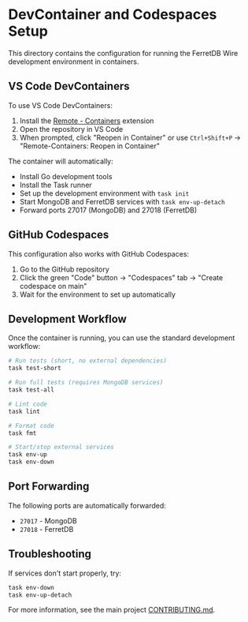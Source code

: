 # DevContainer and Codespaces Setup

This directory contains the configuration for running the FerretDB Wire development environment in containers.

## VS Code DevContainers

To use VS Code DevContainers:

1. Install the [Remote - Containers](https://marketplace.visualstudio.com/items?itemName=ms-vscode-remote.remote-containers) extension
2. Open the repository in VS Code
3. When prompted, click "Reopen in Container" or use `Ctrl+Shift+P` → "Remote-Containers: Reopen in Container"

The container will automatically:
- Install Go development tools
- Install the Task runner
- Set up the development environment with `task init`
- Start MongoDB and FerretDB services with `task env-up-detach`
- Forward ports 27017 (MongoDB) and 27018 (FerretDB)

## GitHub Codespaces

This configuration also works with GitHub Codespaces:

1. Go to the GitHub repository
2. Click the green "Code" button → "Codespaces" tab → "Create codespace on main"
3. Wait for the environment to set up automatically

## Development Workflow

Once the container is running, you can use the standard development workflow:

```bash
# Run tests (short, no external dependencies)
task test-short

# Run full tests (requires MongoDB services)
task test-all

# Lint code
task lint

# Format code
task fmt

# Start/stop external services
task env-up
task env-down
```

## Port Forwarding

The following ports are automatically forwarded:
- `27017` - MongoDB
- `27018` - FerretDB

## Troubleshooting

If services don't start properly, try:
```bash
task env-down
task env-up-detach
```

For more information, see the main project [CONTRIBUTING.md](../CONTRIBUTING.md).